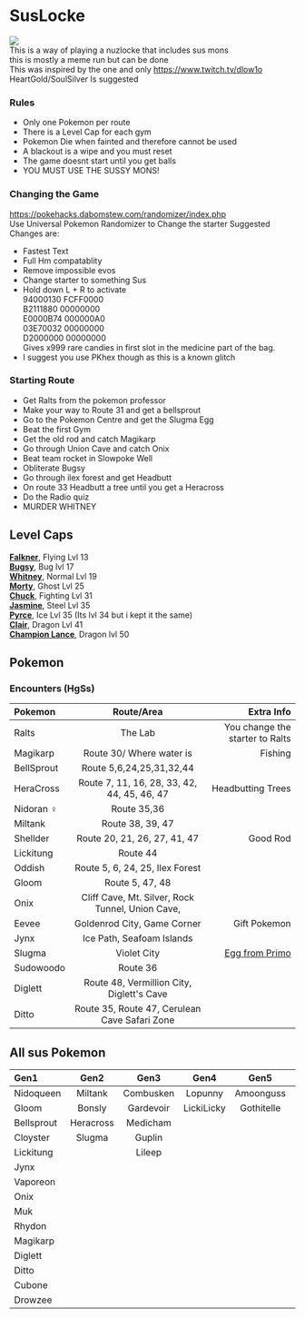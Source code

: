 # SusLocke
![](https://media.discordapp.net/attachments/945089120315793428/1065018114426818600/SusLocke.png)  
This is a way of playing a nuzlocke that includes sus mons  
this is mostly a meme run but can be done  
This was inspired by the one and only https://www.twitch.tv/dlow1o  
HeartGold/SoulSilver Is suggested
### Rules
- Only one Pokemon per route
- There is a Level Cap for each gym
- Pokemon Die when fainted and therefore cannot be used
- A blackout is a wipe and you must reset
- The game doesnt start until you get balls
- YOU MUST USE THE SUSSY MONS!
### Changing the Game
https://pokehacks.dabomstew.com/randomizer/index.php  
Use Universal Pokemon Randomizer to Change the starter
Suggested Changes are:
- Fastest Text
- Full Hm compatablity
- Remove impossible evos
- Change starter to something Sus
- Hold down L + R to activate  
94000130 FCFF0000  
B2111880 00000000  
E0000B74 000000A0  
03E70032 00000000  
D2000000 00000000  
Gives x999 rare candies in first slot in the medicine part of the bag.
-  I suggest you use PKhex though as this is a known glitch
### Starting Route
- Get Ralts from the pokemon professor
- Make your way to Route 31 and get a bellsprout
- Go to the Pokemon Centre and get the Slugma Egg
- Beat the first Gym
- Get the old rod and catch Magikarp
- Go through Union Cave and catch Onix
- Beat team rocket in Slowpoke Well
- Obliterate Bugsy
- Go through ilex forest and get Headbutt
- On route 33 Headbutt a tree until you get a Heracross
- Do the Radio quiz
- MURDER WHITNEY

## Level Caps
[**Falkner**](https://bulbapedia.bulbagarden.net/wiki/Falkner#Gym_battle), Flying Lvl 13  
[**Bugsy**](https://bulbapedia.bulbagarden.net/wiki/Bugsy#Gym_battle), Bug lvl 17  
[**Whitney**](https://bulbapedia.bulbagarden.net/wiki/Whitney#Gym_battle), Normal Lvl 19  
[**Morty**](https://bulbapedia.bulbagarden.net/wiki/Morty#Gym_battle), Ghost Lvl 25  
[**Chuck**](https://bulbapedia.bulbagarden.net/wiki/Chuck#Gym_battle), Fighting  Lvl 31  
[**Jasmine**](https://bulbapedia.bulbagarden.net/wiki/Jasmine#Gym_battle), Steel Lvl 35  
[**Pyrce**](https://bulbapedia.bulbagarden.net/wiki/Pryce#Gym_battle), Ice Lvl 35 (Its lvl 34 but i kept it the same)  
[**Clair**](https://bulbapedia.bulbagarden.net/wiki/Clair#Gym_battle), Dragon Lvl 41  
[**Champion Lance**](https://bulbapedia.bulbagarden.net/wiki/Lance), Dragon lvl 50  
## Pokemon
### Encounters (HgSs)
| Pokemon      | Route/Area | Extra Info     |
| :---        |    :----:   |          ---: |
| Ralts      | The Lab       | You change the starter to Ralts   |
| Magikarp   | Route 30/ Where water is        | Fishing      |
| BellSprout | Route 5,6,24,25,31,32,44 | |
| HeraCross | Route 7, 11, 16, 28, 33, 42, 44, 45, 46, 47 | Headbutting Trees |
| Nidoran ♀ | Route 35,36 | |
| Miltank | Route 38, 39, 47 | |
| Shellder | Route 20, 21, 26, 27, 41, 47 | Good Rod |
| Lickitung | Route 44 | |
| Oddish | Route 5, 6, 24, 25, Ilex Forest | |
| Gloom | Route 5, 47, 48 | |
| Onix | Cliff Cave, Mt. Silver, Rock Tunnel, Union Cave, | |
| Eevee | Goldenrod City, Game Corner | Gift Pokemon |
| Jynx | Ice Path, Seafoam Islands | |
| Slugma | Violet City | [Egg from Primo](https://www.pokewiki.de/Spezial:Geheimcode-Generator?uselang=en) | 
| Sudowoodo | Route 36 |  |
| Diglett | Route 48, Vermillion City, Diglett's Cave | |
| Ditto | Route 35, Route 47, Cerulean Cave Safari Zone| |
## All sus Pokemon
| **Gen1** | **Gen2** | **Gen3** | **Gen4** | **Gen5** | **Gen6** | **Gen7** | **Gen8** | 
| :------- | :------: | :------: | :------: | :------: | :------: | :------: | -------: |
| Nidoqueen | Miltank | Combusken | Lopunny | Amoonguss | Delphox | Pyukumuku | Skovet |
| Gloom | Bonsly | Gardevoir | LickiLicky | Gothitelle | Florges | Tapu Fini | Hatterene |
| Bellsprout | Heracross | Medicham | | | | Tapu lele| Alcremie |
| Cloyster | Slugma | Guplin |
| Lickitung ||  Lileep |
| Jynx |
| Vaporeon |
| Onix |
| Muk |
| Rhydon |
| Magikarp |
| Diglett |
| Ditto |
| Cubone |
| Drowzee |
